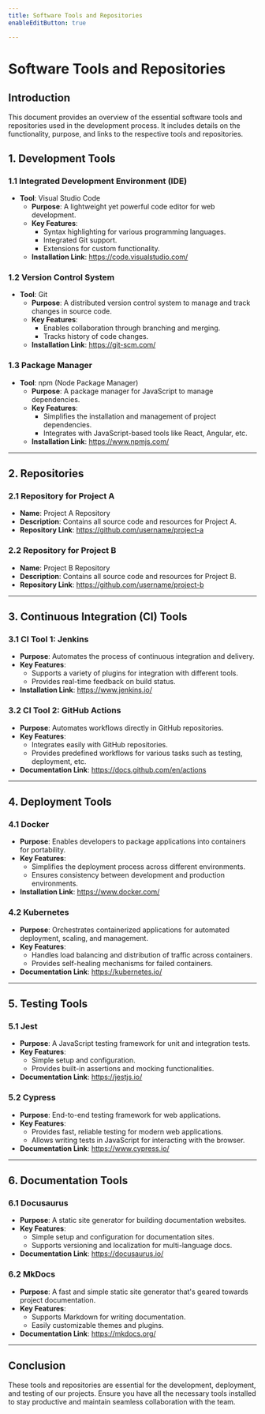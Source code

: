 ```yaml
---
title: Software Tools and Repositories
enableEditButton: true

---
```

# Software Tools and Repositories

## Introduction
This document provides an overview of the essential software tools and repositories used in the development process. It includes details on the functionality, purpose, and links to the respective tools and repositories.


## 1. Development Tools

### 1.1 Integrated Development Environment (IDE)
- **Tool**: Visual Studio Code
  - **Purpose**: A lightweight yet powerful code editor for web development.
  - **Key Features**:
    - Syntax highlighting for various programming languages.
    - Integrated Git support.
    - Extensions for custom functionality.
  - **Installation Link**: https://code.visualstudio.com/

### 1.2 Version Control System
- **Tool**: Git
  - **Purpose**: A distributed version control system to manage and track changes in source code.
  - **Key Features**:
    - Enables collaboration through branching and merging.
    - Tracks history of code changes.
  - **Installation Link**: https://git-scm.com/

### 1.3 Package Manager
- **Tool**: npm (Node Package Manager)
  - **Purpose**: A package manager for JavaScript to manage dependencies.
  - **Key Features**:
    - Simplifies the installation and management of project dependencies.
    - Integrates with JavaScript-based tools like React, Angular, etc.
  - **Installation Link**: https://www.npmjs.com/

---

## 2. Repositories

### 2.1 Repository for Project A
- **Name**: Project A Repository
- **Description**: Contains all source code and resources for Project A.
- **Repository Link**: https://github.com/username/project-a

### 2.2 Repository for Project B
- **Name**: Project B Repository
- **Description**: Contains all source code and resources for Project B.
- **Repository Link**: https://github.com/username/project-b

---

## 3. Continuous Integration (CI) Tools

### 3.1 CI Tool 1: Jenkins
- **Purpose**: Automates the process of continuous integration and delivery.
- **Key Features**:
  - Supports a variety of plugins for integration with different tools.
  - Provides real-time feedback on build status.
- **Installation Link**: https://www.jenkins.io/

### 3.2 CI Tool 2: GitHub Actions
- **Purpose**: Automates workflows directly in GitHub repositories.
- **Key Features**:
  - Integrates easily with GitHub repositories.
  - Provides predefined workflows for various tasks such as testing, deployment, etc.
- **Documentation Link**: https://docs.github.com/en/actions

---

## 4. Deployment Tools

### 4.1 Docker
- **Purpose**: Enables developers to package applications into containers for portability.
- **Key Features**:
  - Simplifies the deployment process across different environments.
  - Ensures consistency between development and production environments.
- **Installation Link**: https://www.docker.com/

### 4.2 Kubernetes
- **Purpose**: Orchestrates containerized applications for automated deployment, scaling, and management.
- **Key Features**:
  - Handles load balancing and distribution of traffic across containers.
  - Provides self-healing mechanisms for failed containers.
- **Documentation Link**: https://kubernetes.io/

---

## 5. Testing Tools

### 5.1 Jest
- **Purpose**: A JavaScript testing framework for unit and integration tests.
- **Key Features**:
  - Simple setup and configuration.
  - Provides built-in assertions and mocking functionalities.
- **Documentation Link**: https://jestjs.io/

### 5.2 Cypress
- **Purpose**: End-to-end testing framework for web applications.
- **Key Features**:
  - Provides fast, reliable testing for modern web applications.
  - Allows writing tests in JavaScript for interacting with the browser.
- **Documentation Link**: https://www.cypress.io/

---

## 6. Documentation Tools

### 6.1 Docusaurus
- **Purpose**: A static site generator for building documentation websites.
- **Key Features**:
  - Simple setup and configuration for documentation sites.
  - Supports versioning and localization for multi-language docs.
- **Documentation Link**: https://docusaurus.io/

### 6.2 MkDocs
- **Purpose**: A fast and simple static site generator that's geared towards project documentation.
- **Key Features**:
  - Supports Markdown for writing documentation.
  - Easily customizable themes and plugins.
- **Documentation Link**: https://mkdocs.org/

---

## Conclusion
These tools and repositories are essential for the development, deployment, and testing of our projects. Ensure you have all the necessary tools installed to stay productive and maintain seamless collaboration with the team.

